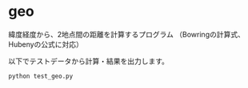 # geo
緯度経度から、2地点間の距離を計算するプログラム
（Bowringの計算式、Hubenyの公式に対応）

以下でテストデータから計算・結果を出力します。

```
python test_geo.py
```
